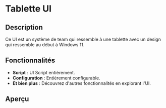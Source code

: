 # Tablette UI

## Description
Ce UI est un système de team qui ressemble à une tablette avec un design qui ressemble au début à Windows 11.

## Fonctionnalités
- **Script** : UI Script entièrement.
- **Configuration** : Entièrement configurable.
- **Et bien plus** : Découvrez d'autres fonctionnalités en explorant l'UI.

## Aperçu
